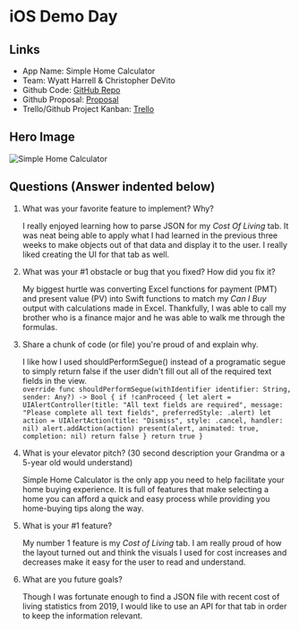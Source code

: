# iOS Demo Day

## Links

* App Name: Simple Home Calculator
* Team: Wyatt Harrell & Christopher DeVito
* Github Code: [GitHub Repo](https://github.com/wyattharrell/build-week-1)
* Github Proposal: [Proposal](https://github.com/DeVitoC/ios-build-sprint-project-proposal)
* Trello/Github Project Kanban: [Trello](https://trello.com/b/oN0CtXtD/build-week-1)

## Hero Image

![Simple Home Calculator](https://raw.githubusercontent.com/wyattharrell/iOS-Demo-Day/Unit1/SimpleHomeCalculator.png)

## Questions (Answer indented below)

1. What was your favorite feature to implement? Why?

    I really enjoyed learning how to parse JSON for my *Cost Of Living* tab. It was neat being able to apply what I had learned in the previous three weeks to make objects out of that data and display it to the user. I really liked creating the UI for that tab as well.

2. What was your #1 obstacle or bug that you fixed? How did you fix it?

    My biggest hurtle was converting Excel functions for payment (PMT) and present value (PV) into Swift functions to match my *Can I Buy* output with calculations made in Excel. Thankfully, I was able to call my brother who is a finance major and he was able to walk me through the formulas.
  
3. Share a chunk of code (or file) you're proud of and explain why.

    I like how I used shouldPerformSegue() instead of a programatic segue to simply return false if the user didn't fill out all of the required text fields in the view.  
    `override func shouldPerformSegue(withIdentifier identifier: String, sender: Any?) -> Bool {
        if !canProceed {
            let alert = UIAlertController(title: "All text fields are required", message: "Please complete all text fields", preferredStyle: .alert)
            let action = UIAlertAction(title: "Dismiss", style: .cancel, handler: nil)
            alert.addAction(action)
            present(alert, animated: true, completion: nil)
            return false
        }
        return true
    }`
  
4. What is your elevator pitch? (30 second description your Grandma or a 5-year old would understand)

    Simple Home Calculator is the only app you need to help facilitate your home buying experience. It is full of features that make selecting a home you can afford a quick and easy process while providing you home-buying tips along the way.
  
5. What is your #1 feature?

    My number 1 feature is my *Cost of Living* tab. I am really proud of how the layout turned out and think the visuals I used for cost increases and decreases make it easy for the user to read and understand.
  
6. What are you future goals?

    Though I was fortunate enough to find a JSON file with recent cost of living statistics from 2019, I would like to use an API for that tab in order to keep the information relevant.

